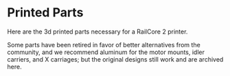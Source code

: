 # Printed Parts

Here are the 3d printed parts necessary for a RailCore 2 printer. 

Some parts have been retired in favor of better alternatives from the community, and we recommend aluminum for the motor mounts, idler carriers, and X carriages; but the original designs still work and are archived here.
